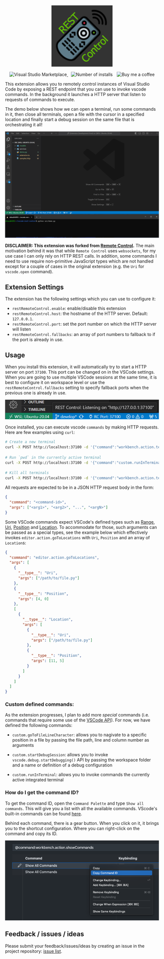 <p align="center">
  <a href="https://marketplace.visualstudio.com/items?itemName=dpar39.vscode-rest-control">
    <img alt="REST Control" src="./assets/logo.drawio.png" height="200">
  </a>
</p>

<p align="center">
  <a href="https://marketplace.visualstudio.com/items?itemName=dpar39.vscode-rest-control" title="Check it out on the Visual Studio Marketplace">
    <img src="https://vscode-marketplace-badge.vercel.app/api/badge/version/dpar39.vscode-rest-control" alt="Visual Studio Marketplace" style="display: inline-block" />
  </a>

  <img src="https://vscode-marketplace-badge.vercel.app/api/badge/installs/dpar39.vscode-rest-control" alt="Number of installs"  style="display: inline-block;margin-left:10px" />

  <a href="https://www.buymeacoffee.com/dpar39" title="Buy me a coffee" style="margin-left:10px">
    <img src="https://img.shields.io/badge/Buy%20me%20a%20coffee-$5-blue?logo=buy-me-a-coffee&style=flat" alt="Buy me a coffee" style="display: inline-block" />
  </a>
</p>

This extension allows you to remotely control instances of Visual Studio Code by exposing a REST endpoint that you can use to invoke vscode commands. In the background it launches a HTTP server that listen to requests of commands to execute.

The demo below shows how we can open a terminal, run some commands in it, then close all terminals, open a file with the cursor in a specified location and finally start a debug session on the same file that is orchestrating it all!

![sample automation demo](assets/automation-demo.gif)

**DISCLAIMER: This extension was forked from [Remote Control](https://github.com/estruyf/vscode-remote-control).**
The main motivation behind it was that while `Remote Control` uses `websockets`, for my use case I can only rely on HTTP REST calls. In addition, some commands I need to use require non-primitive JavaScript types which are not handled except for a couple of cases in the original extension (e.g. the `Uri` for `vscode.open` command).

## Extension Settings

The extension has the following settings which you can use to configure it:

- `restRemoteControl.enable`: enable/disable this extension
- `restRemoteControl.host`: the hostname of the HTTP server. Default: `127.0.0.1`.
- `restRemoteControl.port`: set the port number on which the HTTP server will listen
- `restRemoteControl.fallbacks`: an array of port numbers to fallback to if the port is already in use.

## Usage

When you install this extension, it will automatically try to start a HTTP server on port `37100`. This port can be changed on in the VSCode settings. When you are going to use multiple VSCode sessions at the same time, it is best to configure it on workspace level or use the `restRemoteControl.fallbacks` setting to specify fallback ports when the previous one is already in use.

![status bar listening message](assets/statusbar-item.png)


Once installed, you can execute vscode `commands` by making HTTP requests. Here are few examples using `curl`:

```bash
# Create a new terminal
curl -X POST http://localhost:37100 -d '{"command":"workbench.action.terminal.new"}'

# Run `pwd` in the currently active terminal
curl -X POST http://localhost:37100 -d '{"command":"custom.runInTerminal", "args": ["pwd"]}'

# Kill all terminals
curl -X POST http://localhost:37100 -d '{"command":"workbench.action.terminal.killAll"}'
```

All requests are expected to be in a JSON HTTP request body in the form:
```json
{
  "command": "<command-id>",
  "args": ["<arg1>", "<arg2>", "...", "<argN>"]
}
```

Some VSCode commands expect VSCode's defined types such as [Range](https://code.visualstudio.com/api/references/vscode-api#Range), [Uri](https://code.visualstudio.com/api/references/vscode-api#Uri), [Position](https://code.visualstudio.com/api/references/vscode-api#Position) and [Location](https://code.visualstudio.com/api/references/vscode-api#Location). To accommodate for those, such arguments can be passed as a special types, see the example below which effectively invokes `editor.action.goToLocations` with `Uri`, `Position` and an array of `Location`s:

```json
{
  "command": "editor.action.goToLocations",
  "args": [
    {
      "__type__": "Uri",
      "args": ["/path/to/file.py"]
    },
    {
      "__type__": "Position",
      "args": [4, 0]
    },
    [
      {
        "__type__": "Location",
        "args": [
          {
            "__type__": "Uri",
            "args": ["/path/to/file.py"]
          },
          {
            "__type__": "Position",
            "args": [11, 5]
          }
        ]
      }
    ]
  ]
}
```

### Custom defined commands:

As the extension progresses, I plan to add more _special_ commands (i.e. commands that require some use of the [VSCode API](https://code.visualstudio.com/api/references/vscode-api)). For now, we have defined the following commands:

- `custom.goToFileLineCharacter`: allows you to nagivate to a specific position in a file by passing the file path, line and column number as arguments

- `custom.startDebugSession`: allows you to invoke `vscode.debug.startDebugging()` API by passing the workspace folder and a name or definition of a debug configuration

- `custom.runInTerminal`: allows you to invoke commands the currently active integrated terminal


### How do I get the command ID?

To get the command ID, open the `Command Palette` and type `Show all commands`. This will give you a list with all the available commands. VScode's built-in commands can be found [here](https://code.visualstudio.com/api/references/commands).

Behind each command, there is a gear button. When you click on it, it brings you to the shortcut configuration. Where you can right-click on the command and copy its ID.

![how to get the command id](assets/command-id.png)

## Feedback / issues / ideas

Please submit your feedback/issues/ideas by creating an issue in the project repository: [issue list](https://github.com/dpar39/vscode-rest-control/issues).
